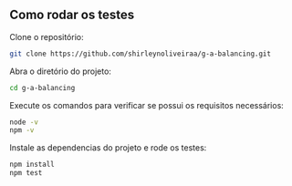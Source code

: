 ## Como rodar os testes
Clone o repositório:
```bash
git clone https://github.com/shirleynoliveiraa/g-a-balancing.git
```
Abra o diretório do projeto:
```bash
cd g-a-balancing
```
Execute os comandos para verificar se possui os requisitos necessários:
```bash
node -v
npm -v
```
Instale as dependencias do projeto e rode os testes:
```bash
npm install
npm test
```
